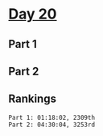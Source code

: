 # [Day 20](https://adventofcode.com/2023/day/20)

## Part 1

## Part 2

## Rankings

    Part 1: 01:18:02, 2309th
    Part 2: 04:30:04, 3253rd
